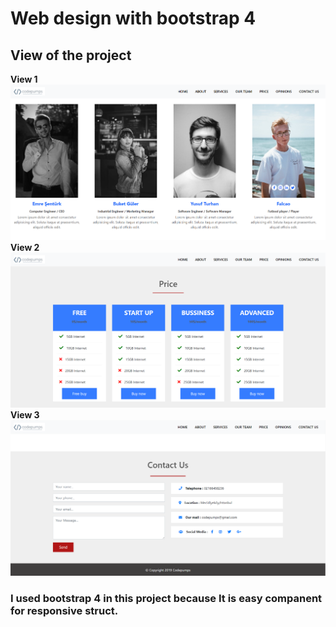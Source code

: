 # Web design with bootstrap 4
## View of the project
<strong>View 1<strong/>
![View Link](https://github.com/B1L1S1/Web-design-with-bootstrap4/blob/master/img/img-3.png)
<strong>View 2<strong/>
![View Link](https://github.com/B1L1S1/Web-design-with-bootstrap4/blob/master/img/img-4.png)
<strong>View 3<strong/>
![View Link](https://github.com/B1L1S1/Web-design-with-bootstrap4/blob/master/img/img-5.png)
### I used bootstrap 4 in this project because It is easy companent for responsive struct.
